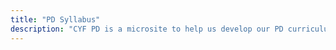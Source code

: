 ```yaml
---
title: "PD Syllabus"
description: "CYF PD is a microsite to help us develop our PD curriculum."
---
```


